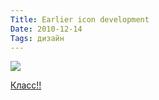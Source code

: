```yaml
---
Title: Earlier icon development
Date: 2010-12-14
Tags: дизайн
---
```


<div class="text"><p><img src="http://dl.dropbox.com/u/140528/site/xerox.jpg" /></p>
<p><a href="http://www.digibarn.com/collections/screenshots/xerox-star-8010/index.html">Класс!!</a></p></div>
